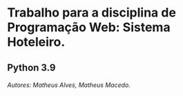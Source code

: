# Trabalho para a disciplina de Programação Web: Sistema Hoteleiro.  
## Python 3.9  

###### Autores: Matheus Alves, Matheus Macedo.
